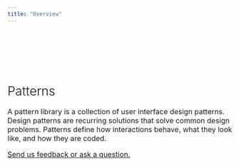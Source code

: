 ```yaml
---
title: "Overview"
---
```


<div class="pl-empty-state text-center" style="padding-top: 80px;">
    <h1 style="font-weight: 300;">Patterns</h1>
    <p class="text-muted" style="font-size: 16px;">A pattern library is a collection of user interface design patterns. Design patterns are recurring solutions that solve common design problems. Patterns define how interactions behave, what they look like, and how they are coded.</p>
    <p class="text-muted" style="font-size: 16px;"><Browse the patterns.</p>
    <p class="text-muted" style="font-size: 16px;"><a href="mailto:contactUXD@uspto.gov?subject=Design Pattern Library">Send us feedback or ask a question.</a></p>
</div>
